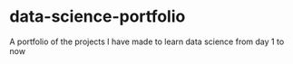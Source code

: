 # data-science-portfolio
A portfolio of the projects I have made to learn data science from day 1 to now 
